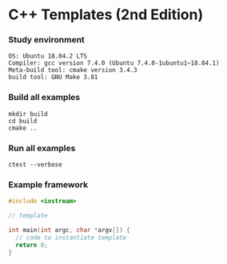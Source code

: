 # C++ Templates (2nd Edition)

### Study environment
```
OS: Ubuntu 18.04.2 LTS
Compiler: gcc version 7.4.0 (Ubuntu 7.4.0-1ubuntu1~18.04.1)
Meta-build tool: cmake version 3.4.3
build tool: GNU Make 3.81
```

### Build all examples
```
mkdir build
cd build
cmake ..
```

### Run all examples
```
ctest --verbose
```

### Example framework
```c++
#include <iostream>

// template

int main(int argc, char *argv[]) {
  // code to instantiate template
  return 0;
}
```

